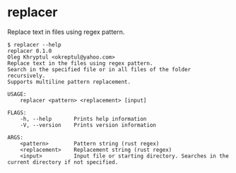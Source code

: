 # replacer
Replace text in files using regex pattern.

    $ replacer --help
    replacer 0.1.0
    Oleg Khryptul <okreptul@yahoo.com>
    Replace text in the files using regex pattern.
    Search in the specified file or in all files of the folder recursively.
    Supports multiline pattern replacement.

    USAGE:
        replacer <pattern> <replacement> [input]

    FLAGS:
        -h, --help       Prints help information
        -V, --version    Prints version information

    ARGS:
        <pattern>        Pattern string (rust regex)
        <replacement>    Replacement string (rust regex)
        <input>          Input file or starting directory. Searches in the current directory if not specified.
